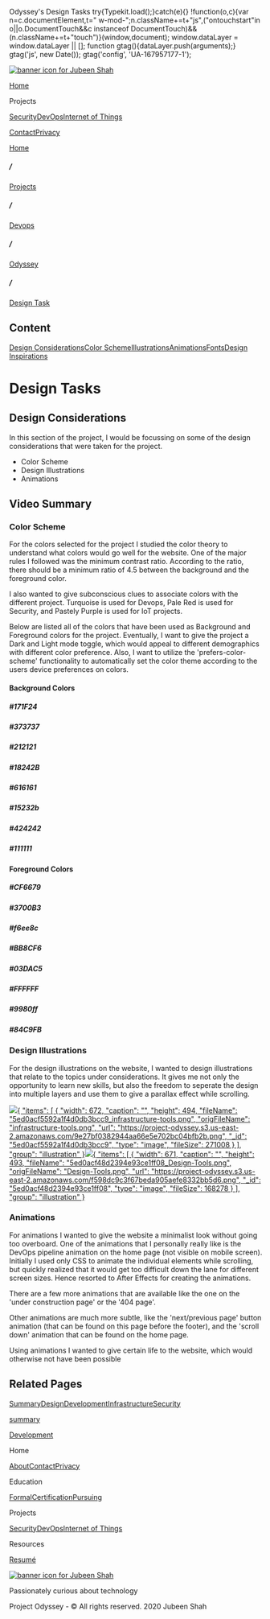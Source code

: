  Odyssey's Design Tasks        try{Typekit.load();}catch(e){} !function(o,c){var n=c.documentElement,t=" w-mod-";n.className+=t+"js",("ontouchstart"in o||o.DocumentTouch&&c instanceof DocumentTouch)&&(n.className+=t+"touch")}(window,document);    window.dataLayer = window.dataLayer || \[\]; function gtag(){dataLayer.push(arguments);} gtag('js', new Date()); gtag('config', 'UA-167957177-1');

[![banner icon for Jubeen Shah](https://project-odyssey.s3.us-east-2.amazonaws.com/d130db536435d20d7579fafb511ca245.svg)](../../../index.html)

[Home](../../../index.html)

Projects

[Security](../../../projects/security.html)[DevOps](../../../projects/devops.html)[Internet of Things](../../../projects/iot.html)

[Contact](mailto:jnshah2@ncsu.edu)[Privacy](../../../privacy.html)

[Home](../../../index.html)

##### /

[Projects](../../../projects.html)

##### /

[Devops](../../../projects/devops.html)

##### /

[Odyssey](../../../projects/devops/odyssey.html)

##### /

[Design Task](../../../projects/devops/odyssey/design.html)

Content
-------

[Design Considerations](#)[Color Scheme](#)[Illustrations](#)[Animations](#)[Fonts](#)[Design Inspirations](#)

Design Tasks
============

Design Considerations
---------------------

In this section of the project, I would be focussing on some of the design considerations that were taken for the project.

*   Color Scheme
*   Design Illustrations
*   Animations

Video Summary
-------------

### Color Scheme

  
For the colors selected for the project I studied the color theory to understand what colors would go well for the website. One of the major rules I followed was the minimum contrast ratio. According to the ratio, there should be a minimum ratio of 4.5 between the background and the foreground color.  
  
I also wanted to give subconscious clues to associate colors with the different project. Turquoise is used for Devops, Pale Red is used for Security, and Pastely Purple is used for IoT projects.  
  
Below are listed all of the colors that have been used as Background and Foreground colors for the project. Eventually, I want to give the project a Dark and Light mode toggle, which would appeal to different demographics with different color preference. Also, I want to utilize the 'prefers-color-scheme' functionality to automatically set the color theme according to the users device preferences on colors.  

#### Background Colors

##### #171F24

##### #373737

##### #212121

##### #18242B

##### #616161

##### #15232b

##### #424242

##### #111111

#### Foreground Colors

##### #CF6679

##### #3700B3

##### #f6ee8c

##### #BB8CF6

##### #03DAC5

##### #FFFFFF

##### #9980ff

##### #84C9FB

### Design Illustrations

For the design illustrations on the website, I wanted to design illustrations that relate to the topics under considerations. It gives me not only the opportunity to learn new skills, but also the freedom to seperate the design into multiple layers and use them to give a parallax effect while scrolling.

[![](https://project-odyssey.s3.us-east-2.amazonaws.com/9e27bf0382944aa66e5e702bc04bfb2b.png){ "items": \[ { "width": 672, "caption": "", "height": 494, "fileName": "5ed0acf5592a1f4d0db3bcc9\_infrastructure-tools.png", "origFileName": "infrastructure-tools.png", "url": "https://project-odyssey.s3.us-east-2.amazonaws.com/9e27bf0382944aa66e5e702bc04bfb2b.png", "\_id": "5ed0acf5592a1f4d0db3bcc9", "type": "image", "fileSize": 271008 } \], "group": "illustration" }](#)[![](https://project-odyssey.s3.us-east-2.amazonaws.com/f598dc9c3f67beda905aefe8332bb5d6.png){ "items": \[ { "width": 671, "caption": "", "height": 493, "fileName": "5ed0acf48d2394e93ce1ff08\_Design-Tools.png", "origFileName": "Design-Tools.png", "url": "https://project-odyssey.s3.us-east-2.amazonaws.com/f598dc9c3f67beda905aefe8332bb5d6.png", "\_id": "5ed0acf48d2394e93ce1ff08", "type": "image", "fileSize": 168278 } \], "group": "illustration" }](#)

### Animations

For animations I wanted to give the website a minimalist look without going too overboard. One of the animations that I personally really like is the DevOps pipeline animation on the home page (not visible on mobile screen). Initially I used only CSS to animate the individual elements while scrolling, but quickly realized that it would get too difficult down the lane for different screen sizes. Hence resorted to After Effects for creating the animations.  
  
There are a few more animations that are available like the one on the 'under construction page' or the '404 page'.  

Other animations are much more subtle, like the 'next/previous page' button animation (that can be found on this page before the footer), and the 'scroll down' animation that can be found on the home page.

Using animations I wanted to give certain life to the website, which would otherwise not have been possible

Related Pages
-------------

[Summary](../../../projects/devops/odyssey.html)[Design](../../../projects/devops/odyssey/design.html)[Development](../../../construction-page.html)[Infrastructure](../../../construction-page.html)[Security](../../../construction-page.html)

[summary](../../../projects/devops/odyssey.html)

[Development](../../../projects.html)

Home

[About](../../../index.html)[Contact](mailto:jnshah2@ncsu.edu)[Privacy](../../../privacy.html)

Education

[Formal](../../../education/formal.html)[Certification](../../../education/certifications.html)[Pursuing](../../../education/pursuing.html)

Projects

[Security](../../../projects/security.html)[DevOps](../../../projects/devops.html)[Internet of Things](../../../projects/iot.html)

Resources

[Resumé](https://project-odyssey.s3.us-east-2.amazonaws.com/Odyssey-Resources/Resume/JubeenShah-Resume.pdf)

[![banner icon for Jubeen Shah](https://project-odyssey.s3.us-east-2.amazonaws.com/d130db536435d20d7579fafb511ca245.svg)](../../../index.html)

Passionately curious about technology

Project Odyssey - © All rights reserved. 2020 Jubeen Shah